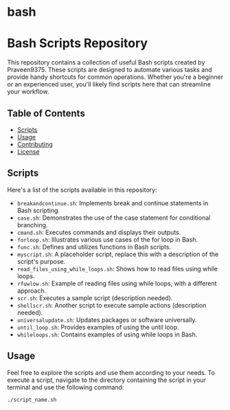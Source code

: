 # bash
# Bash Scripts Repository

This repository contains a collection of useful Bash scripts created by Praveen9375. These scripts are designed to automate various tasks and provide handy shortcuts for common operations. Whether you're a beginner or an experienced user, you'll likely find scripts here that can streamline your workflow.

## Table of Contents

- [Scripts](#scripts)
- [Usage](#usage)
- [Contributing](#contributing)
- [License](#license)

## Scripts

Here's a list of the scripts available in this repository:

- `breakandcontinue.sh`: Implements break and continue statements in Bash scripting.
- `case.sh`: Demonstrates the use of the case statement for conditional branching.
- `cmand.sh`: Executes commands and displays their outputs.
- `forloop.sh`: Illustrates various use cases of the for loop in Bash.
- `func.sh`: Defines and utilizes functions in Bash scripts.
- `myscript.sh`: A placeholder script, replace this with a description of the script's purpose.
- `read_files_using_while_loops.sh`: Shows how to read files using while loops.
- `rfuwlow.sh`: Example of reading files using while loops, with a different approach.
- `scr.sh`: Executes a sample script (description needed).
- `shellscr.sh`: Another script to execute sample actions (description needed).
- `universalupdate.sh`: Updates packages or software universally.
- `until_loop.sh`: Provides examples of using the until loop.
- `whileloops.sh`: Contains examples of using while loops in Bash.

## Usage

Feel free to explore the scripts and use them according to your needs. To execute a script, navigate to the directory containing the script in your terminal and use the following command:

```bash
./script_name.sh
